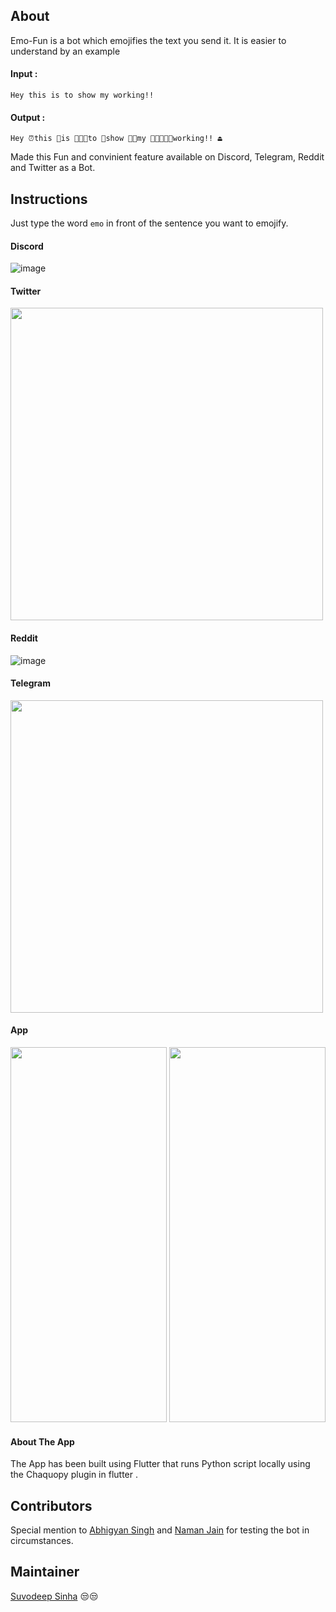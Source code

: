 ## About

Emo-Fun is a bot which emojifies the text you send it. It is easier to understand by an example

#### Input :
```Hey this is to show my working!! ```

#### Output :
```Hey ⏰this 🏅is 🧑🏼‍🌾to 👔show 🕵🏿my 👩🏿‍🤝‍👨🏾working!! ⏏️```

Made this Fun and convinient feature available on Discord, Telegram, Reddit and Twitter as a Bot.
## Instructions

Just type the word ```emo``` in front of the sentence you want to emojify. 

#### Discord
![image](https://user-images.githubusercontent.com/52796258/140324792-f97cbb05-f59f-4bf7-b8d0-f50e76fe5582.png)

#### Twitter
<img src = "https://user-images.githubusercontent.com/52796258/140324980-9fcb0753-4b90-4b72-b870-76bf56144733.png" width =500 />

#### Reddit
![image](https://user-images.githubusercontent.com/52796258/140325742-a372c921-1e83-4983-8850-dd66c3f45fa4.png)

#### Telegram
<img src = "https://user-images.githubusercontent.com/52796258/140326293-80ee82ce-01aa-4919-b3e3-264cbfa24226.png" width = 500 />

#### App
<p float="left">
<img src = "https://user-images.githubusercontent.com/60261112/140491321-e1c9402b-9f99-4b06-ab2a-3e8cf54f1147.jpeg" width =250 height = 600/>
<img src = "https://user-images.githubusercontent.com/60261112/140490909-ff789723-3755-41f6-8558-345d55e74f3f.jpeg" width = 250 height =600/>
</p>

#### About The App
The App has been built using Flutter that runs Python script locally using the Chaquopy plugin in flutter .

## Contributors

Special mention to [Abhigyan Singh](https://github.com/Blazikengr8) and [Naman Jain](https://github.com/namannj15) for testing the bot in circumstances.

## Maintainer

[Suvodeep Sinha](https://github.com/Suvoo) 😒😒



